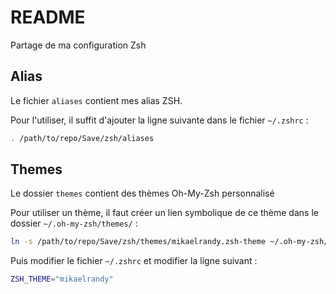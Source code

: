 # README

Partage de ma configuration Zsh

## Alias

Le fichier `aliases` contient mes alias ZSH.

Pour l'utiliser, il suffit d'ajouter la ligne suivante dans le fichier `~/.zshrc` :

```bash
. /path/to/repo/Save/zsh/aliases
```

## Themes

Le dossier `themes` contient des thèmes Oh-My-Zsh personnalisé

Pour utiliser un thème, il faut créer un lien symbolique de ce thème dans le dossier `~/.oh-my-zsh/themes/` :

```bash
ln -s /path/to/repo/Save/zsh/themes/mikaelrandy.zsh-theme ~/.oh-my-zsh/themes
```
Puis modifier le fichier `~/.zshrc` et modifier la ligne suivant :

```bash
ZSH_THEME="mikaelrandy"
```
